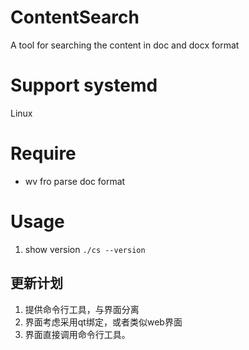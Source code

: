 # ContentSearch
A tool for searching the content in doc and docx format

# Support systemd

Linux

# Require

- wv fro parse doc format

# Usage

1. show version `./cs --version`


## 更新计划

1. 提供命令行工具，与界面分离
2. 界面考虑采用qt绑定，或者类似web界面
3. 界面直接调用命令行工具。